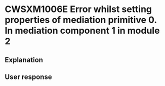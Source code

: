 # CWSXM1006E Error whilst setting properties of mediation primitive 0. In mediation component 1 in module 2

## Explanation

## User response